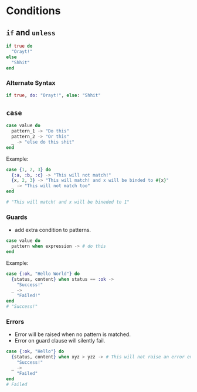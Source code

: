 # Conditions

## `if` and `unless`
```elixir
if true do
  "Orayt!"
else
  "Shhit"  
end
```

### Alternate Syntax
```elixir
if true, do: "Orayt!", else: "Shhit"
```

## `case`

```elixir
case value do
  pattern_1 -> "Do this"
  pattern_2 -> "Or this"
  _ -> "else do this shit"
end
```

Example:
```elixir
case {1, 2, 3} do
  {:a, :b, :c} -> "This will not match!"
  {x, 2, 3} -> "This will match! and x will be binded to #{x}"
  _ -> "This will not match too"
end

# "This will match! and x will be bineded to 1"
```

### Guards
- add extra condition to patterns.

```elixir
case value do
  pattern when expression -> # do this 
end
```

Example:
```elixir
case {:ok, "Hello World"} do
  {status, content} when status == :ok ->
    "Success!"
  _ ->
    "Failed!"
end
# "Success!"
```

### Errors
- Error will be raised when no pattern is matched.
- Error on guard clause will silently fail.
```elixir
case {:ok, "Hello"} do
  {status, content} when xyz > yzz -> # This will not raise an error even if variable is invalid.
    "Success!"
  _ ->
    "Failed"
end
# Failed
```
